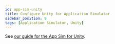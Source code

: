 ```yaml
---
id: app-sim-unity
title: Configure Unity for Application Simulator
sidebar_position: 9
tags: [Application Simulator, Unity]
---
```


See [our guide for the App Sim for Unity](/versioned_docs/version-14-Jun-2023/guides/unity/app-simulator/app-sim-unity-zif).

